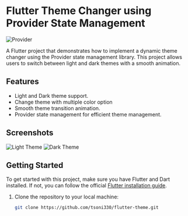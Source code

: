# Flutter Theme Changer using Provider State Management

![Provider](https://pub.dev/packages/provider)

A Flutter project that demonstrates how to implement a dynamic theme changer using the Provider state management library. This project allows users to switch between light and dark themes with a smooth animation.

## Features

- Light and Dark theme support.
- Change theme with multiple color option
- Smooth theme transition animation.
- Provider state management for efficient theme management.

## Screenshots

![Light Theme](screenshots/light_theme.png) 
![Dark Theme](screenshots/dark_theme.png)

## Getting Started

To get started with this project, make sure you have Flutter and Dart installed. If not, you can follow the official [Flutter installation guide](https://flutter.dev/docs/get-started/install).

1. Clone the repository to your local machine:

   ```bash
   git clone https://github.com/tsoni330/flutter-theme.git
